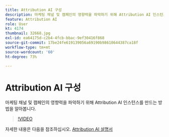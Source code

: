 ```yaml
---
title: Attribution AI 구성
description: 마케팅 채널 및 캠페인의 영향력을 파악하기 위해 Attribution AI 인스턴스를 만드는 방법을 알아봅니다.
feature: Attribution AI
role: User
kt: 4174
thumbnail: 32668.jpg
exl-id: ea64175d-c2b4-4fcb-bbac-9ef30416f868
source-git-commit: 17be24fe619139056a69190b98610644387ca18f
workflow-type: tm+mt
source-wordcount: '60'
ht-degree: 73%

---
```


# Attribution AI 구성

마케팅 채널 및 캠페인의 영향력을 파악하기 위해 Attribution AI 인스턴스를 만드는 방법을 알아봅니다.

>[!VIDEO](https://video.tv.adobe.com/v/32668?quality=12&learn=on)

자세한 내용은 다음을 참조하십시오. [Attribution AI 설명서](https://experienceleague.adobe.com/docs/experience-platform/intelligent-services/attribution-ai/overview.html)
